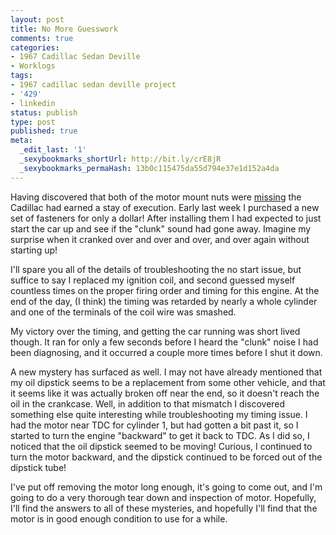 ```yaml
---
layout: post
title: No More Guesswork
comments: true
categories:
- 1967 Cadillac Sedan Deville
- Worklogs
tags:
- 1967 cadillac sedan deville project
- '429'
- linkedin
status: publish
type: post
published: true
meta:
  _edit_last: '1'
  _sexybookmarks_shortUrl: http://bit.ly/crE8jR
  _sexybookmarks_permaHash: 13b0c115475da55d794e37e1d152a4da
---
```

Having discovered that both of the motor mount nuts were <a href="{{ root_url }}/2010/01/11/the-surprises-continue/">missing</a> the Cadillac had earned a stay of execution.  Early last week I purchased a new set of fasteners for only a dollar!  After installing them I had expected to just start the car up and see if the "clunk" sound had gone away.  Imagine my surprise when it cranked over and over and over, and over again without starting up!

I'll spare you all of the details of troubleshooting the no start issue, but suffice to say I replaced my ignition coil, and second guessed myself countless times on the proper firing order and timing for this engine.  At the end of the day, (I think) the timing was retarded by nearly a whole cylinder and one of the terminals of the coil wire was smashed.

My victory over the timing, and getting the car running was short lived though.  It ran for only a few seconds before I heard the "clunk" noise I had been diagnosing, and it occurred a couple more times before I shut it down.

A new mystery has surfaced as well.  I may not have already mentioned that my oil dipstick seems to be a replacement from some other vehicle, and that it seems like it was actually broken off near the end, so it doesn't reach the oil in the crankcase.  Well, in addition to that mismatch I discovered something else quite interesting while troubleshooting my timing issue.  I had the motor near TDC for cylinder 1, but had gotten a bit past it, so I started to turn the engine "backward" to get it back to TDC.  As I did so, I noticed that the oil dipstick seemed to be moving!  Curious, I continued to turn the motor backward, and the dipstick continued to be forced out of the dipstick tube!

I've put off removing the motor long enough, it's going to come out, and I'm going to do a very thorough tear down and inspection of motor.  Hopefully, I'll find the answers to all of these mysteries, and hopefully I'll find that the motor is in good enough condition to use for a while.
